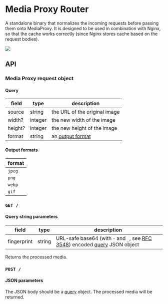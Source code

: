 # Media Proxy Router

A standalone binary that normalizes the incoming requests before passing them onto MediaProxy. It is designed to be used in combination with Nginx, so that the cache works correctly (since Nginx stores cache based on the request bodies).

![](https://github.com/ThePicoNerd/mediaproxy-router/workflows/Master%20Release/badge.svg)

## API

### Media Proxy request object

#### Query

| field   | type    | description                         |
| ------- | ------- | ----------------------------------- |
| source  | string  | the URL of the original image       |
| width?  | integer | the new width of the image          |
| height? | integer | the new height of the image         |
| format  | string  | an [output format](#output-formats) |

#### Output formats

| format |
| ------ |
| `jpeg` |
| `png`  |
| `webp` |
| `gif`  |

### `GET /`

#### Query string parameters

| field       | type   | description                                                                                                                           |
| ----------- | ------ | ------------------------------------------------------------------------------------------------------------------------------------- |
| fingerprint | string | URL-safe base64 (with `-` and `_`, see [RFC 3548](https://tools.ietf.org/html/rfc3548#section-4)) encoded [query](#query) JSON object |

Returns the processed media.

### `POST /`

#### JSON parameters

The JSON body should be a [query](#query) object. The processed media will be returned.
